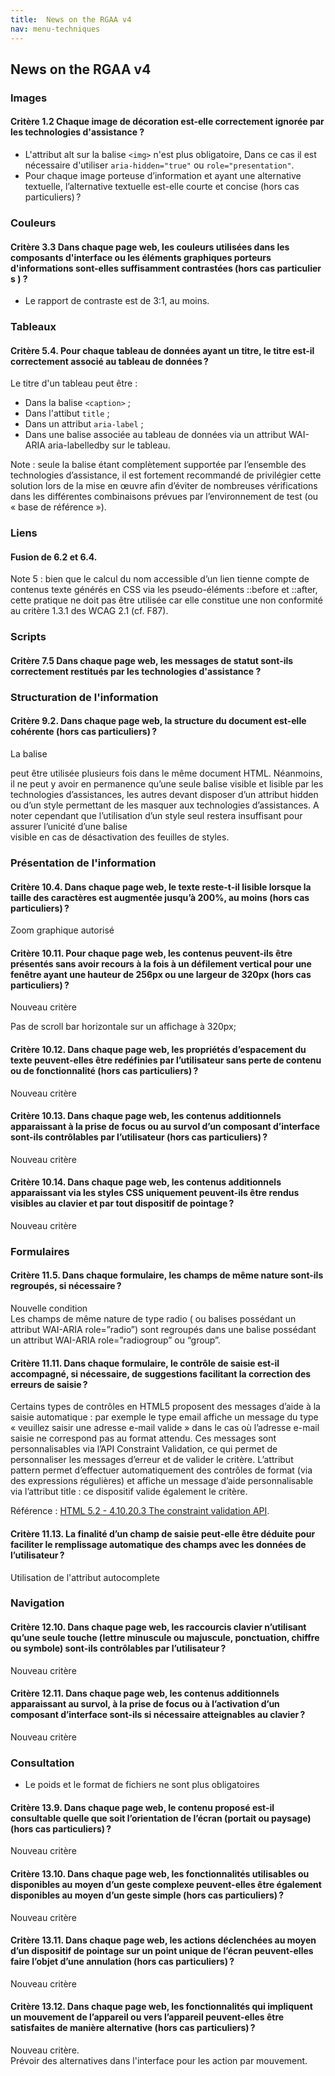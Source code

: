 ```yaml
---
title:  News on the RGAA v4
nav: menu-techniques
---
```


## News on the RGAA v4

### Images

#### Critère 1.2 Chaque image de décoration est-elle correctement ignorée par les technologies d'assistance ?

* L'attribut alt sur la balise `<img>` n'est plus obligatoire, Dans ce cas il est nécessaire d'utiliser `aria-hidden="true"` ou `role="presentation"`.
* Pour chaque image porteuse d’information et ayant une alternative textuelle, l’alternative textuelle est-elle courte et concise (hors cas particuliers) ?

### Couleurs

#### Critère 3.3 Dans chaque page web, les couleurs utilisées dans les composants d'interface ou les éléments graphiques porteurs d'informations sont-elles suffisamment contrastées (hors cas particulier s ) ?

* Le rapport de contraste est de 3:1, au moins.

### Tableaux

#### Critère 5.4. Pour chaque tableau de données ayant un titre, le titre est-il correctement associé au tableau de données ?
Le titre d'un tableau peut être :
* Dans la balise `<caption>` ;
* Dans l'attibut `title` ;
* Dans un attribut `aria-label` ;
* Dans une balise associée au tableau de données via un attribut WAI-ARIA aria-labelledby sur le tableau.

Note : seule la balise <caption> étant complètement supportée par l’ensemble des technologies d’assistance, il est fortement recommandé de privilégier cette solution lors de la mise en œuvre afin d’éviter de nombreuses vérifications dans les différentes combinaisons prévues par l’environnement de test (ou « base de référence »).

### Liens

#### Fusion de 6.2 et 6.4.
Note 5 : bien que le calcul du nom accessible d’un lien tienne compte de contenus texte générés en CSS via les pseudo-éléments ::before et ::after, cette pratique ne doit pas être utilisée car elle constitue une non conformité au critère 1.3.1 des WCAG 2.1 (cf. F87).

### Scripts

#### Critère 7.5 Dans chaque page web, les messages de statut sont-ils correctement restitués par les technologies d'assistance ?

### Structuration de l'information

#### Critère 9.2. Dans chaque page web, la structure du document est-elle cohérente (hors cas particuliers) ?
La balise <main> peut être utilisée plusieurs fois dans le même document HTML. Néanmoins, il ne peut y avoir en permanence qu’une seule balise visible et lisible par les technologies d’assistances, les autres devant disposer d’un attribut hidden ou d’un style permettant de les masquer aux technologies d’assistances. A noter cependant que l’utilisation d’un style seul restera insuffisant pour assurer l’unicité d’une balise <main> visible en cas de désactivation des feuilles de styles.

### Présentation de l'information

#### Critère 10.4. Dans chaque page web, le texte reste-t-il lisible lorsque la taille des caractères est augmentée jusqu’à 200%, au moins (hors cas particuliers) ?
Zoom graphique autorisé

#### Critère 10.11. Pour chaque page web, les contenus peuvent-ils être présentés sans avoir recours à la fois à un défilement vertical pour une fenêtre ayant une hauteur de 256px ou une largeur de 320px (hors cas particuliers) ?
Nouveau critère

Pas de scroll bar horizontale sur un affichage à 320px;

#### Critère 10.12. Dans chaque page web, les propriétés d’espacement du texte peuvent-elles être redéfinies par l’utilisateur sans perte de contenu ou de fonctionnalité (hors cas particuliers) ?
Nouveau critère

#### Critère 10.13. Dans chaque page web, les contenus additionnels apparaissant à la prise de focus ou au survol d’un composant d’interface sont-ils contrôlables par l’utilisateur (hors cas particuliers) ?
Nouveau critère

#### Critère 10.14. Dans chaque page web, les contenus additionnels apparaissant via les styles CSS uniquement peuvent-ils être rendus visibles au clavier et par tout dispositif de pointage ?
Nouveau critère

### Formulaires

#### Critère 11.5. Dans chaque formulaire, les champs de même nature sont-ils regroupés, si nécessaire ?
Nouvelle condition<br>
Les champs de même nature de type radio ( ou balises possédant un attribut WAI-ARIA role=”radio”) sont regroupés dans une balise possédant un attribut WAI-ARIA role=”radiogroup” ou “group”.

#### Critère 11.11. Dans chaque formulaire, le contrôle de saisie est-il accompagné, si nécessaire, de suggestions facilitant la correction des erreurs de saisie ?
Certains types de contrôles en HTML5 proposent des messages d’aide à la saisie automatique : par exemple le type email affiche un message du type « veuillez saisir une adresse e-mail valide » dans le cas où l’adresse e-mail saisie ne correspond pas au format attendu. Ces messages sont personnalisables via l’API Constraint Validation, ce qui permet de personnaliser les messages d’erreur et de valider le critère. L’attribut pattern permet d’effectuer automatiquement des contrôles de format (via des expressions régulières) et affiche un message d’aide personnalisable via l’attribut title : ce dispositif valide également le critère.

Référence : [HTML 5.2 - 4.10.20.3 The constraint validation API](https://www.w3.org/TR/html52/sec-forms.html#the-constraint-validation-api).

#### Critère 11.13. La finalité d’un champ de saisie peut-elle être déduite pour faciliter le remplissage automatique des champs avec les données de l’utilisateur ?
Utilisation de l'attribut autocomplete

### Navigation

#### Critère 12.10. Dans chaque page web, les raccourcis clavier n’utilisant qu’une seule touche (lettre minuscule ou majuscule, ponctuation, chiffre ou symbole) sont-ils contrôlables par l’utilisateur ? 
Nouveau critère

#### Critère 12.11. Dans chaque page web, les contenus additionnels apparaissant au survol, à la prise de focus ou à l’activation d’un composant d’interface sont-ils si nécessaire atteignables au clavier ? 
Nouveau critère

### Consultation

* Le poids et le format de fichiers ne sont plus obligatoires

#### Critère 13.9. Dans chaque page web, le contenu proposé est-il consultable quelle que soit l’orientation de l’écran (portait ou paysage) (hors cas particuliers) ?
Nouveau critère

#### Critère 13.10. Dans chaque page web, les fonctionnalités utilisables ou disponibles au moyen d’un geste complexe peuvent-elles être également disponibles au moyen d’un geste simple (hors cas particuliers) ? 
Nouveau critère

#### Critère 13.11. Dans chaque page web, les actions déclenchées au moyen d’un dispositif de pointage sur un point unique de l’écran peuvent-elles faire l’objet d’une annulation (hors cas particuliers) ?
Nouveau critère

#### Critère 13.12. Dans chaque page web, les fonctionnalités qui impliquent un mouvement de l’appareil ou vers l’appareil peuvent-elles être satisfaites de manière alternative (hors cas particuliers) ? 
Nouveau critère.<br>
Prévoir des alternatives dans l'interface pour les action par mouvement.
